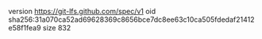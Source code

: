 version https://git-lfs.github.com/spec/v1
oid sha256:31a070ca52ad69628369c8656bce7dc8ee63c10ca505fdedaf21412e58f1fea9
size 832
